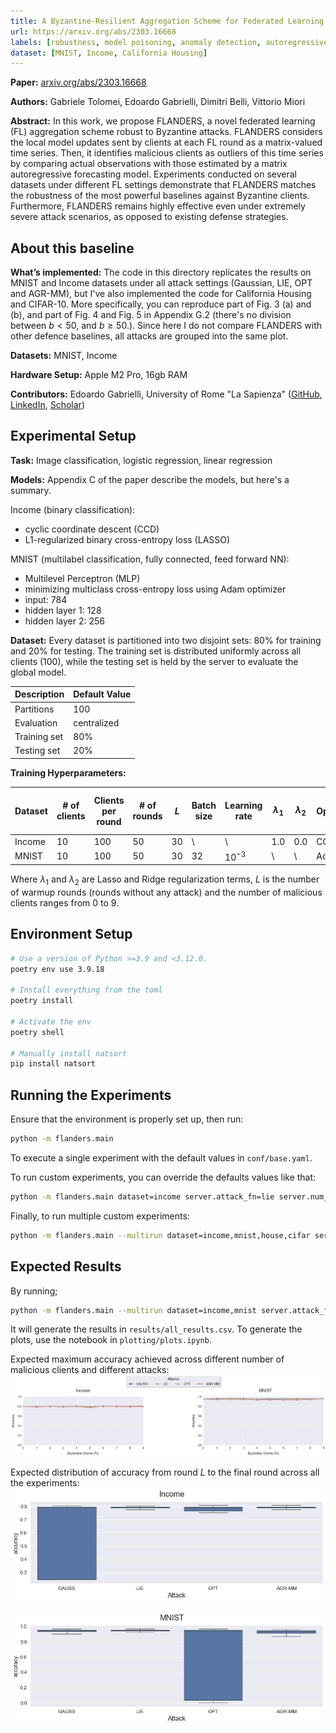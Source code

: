 ```yaml
---
title: A Byzantine-Resilient Aggregation Scheme for Federated Learning via Matrix Autoregression on Client Updates
url: https://arxiv.org/abs/2303.16668
labels: [robustness, model poisoning, anomaly detection, autoregressive model]
dataset: [MNIST, Income, California Housing]
---
```


****Paper:**** [arxiv.org/abs/2303.16668](https://arxiv.org/abs/2303.16668)

****Authors:**** Gabriele Tolomei, Edoardo Gabrielli, Dimitri Belli, Vittorio Miori

****Abstract:**** In this work, we propose FLANDERS, a novel federated learning (FL) aggregation scheme robust to Byzantine attacks. FLANDERS considers the local model updates sent by clients at each FL round as a matrix-valued time series. Then, it identifies malicious clients as outliers of this time series by comparing actual observations with those estimated by a matrix autoregressive forecasting model. Experiments conducted on several datasets under different FL settings demonstrate that FLANDERS matches the robustness of the most powerful baselines against Byzantine clients. Furthermore, FLANDERS remains highly effective even under extremely severe attack scenarios, as opposed to existing defense strategies. 


## About this baseline

****What’s implemented:**** The code in this directory replicates the results on MNIST and Income datasets under all attack settings (Gaussian, LIE, OPT and AGR-MM), but I've also implemented the code for California Housing and CIFAR-10. More specifically, you can reproduce part of Fig. 3 (a) and (b), and part of Fig. 4 and Fig. 5 in Appendix G.2 (there's no division between $b\lt50%$, and $b\ge50%$.). Since here I do not compare FLANDERS with other defence baselines, all attacks are grouped into the same plot.

****Datasets:**** MNIST, Income

****Hardware Setup:**** Apple M2 Pro, 16gb RAM

****Contributors:**** Edoardo Gabrielli, University of Rome "La Sapienza" ([GitHub](https://github.com/edogab33), [LinkedIn](https://www.linkedin.com/in/edoardog/), [Scholar](https://scholar.google.com/citations?user=b3bePdYAAAAJ))


## Experimental Setup

****Task:**** Image classification, logistic regression, linear regression

****Models:**** Appendix C of the paper describe the models, but here's a summary.

Income (binary classification):
- cyclic coordinate descent (CCD)
- L1-regularized binary cross-entropy loss (LASSO)

MNIST (multilabel classification, fully connected, feed forward NN):
- Multilevel Perceptron (MLP)
- minimizing multiclass cross-entropy loss using Adam optimizer
- input: 784
- hidden layer 1: 128
- hidden layer 2: 256


****Dataset:**** Every dataset is partitioned into two disjoint sets: 80% for training and 20% for testing. The training set is distributed uniformly across all clients (100), while the testing set is held by the server to evaluate the global model.

| Description | Default Value |
| ----------- | ----- |
| Partitions | 100 |
| Evaluation | centralized |
| Training set | 80% |
| Testing set | 20% |

****Training Hyperparameters:****

| Dataset | # of clients  | Clients per round | # of rounds | $L$ | Batch size | Learning rate | $\lambda_1$ | $\lambda_2$ | Optimizer | Dropout | Alpha | Beta | # of clients to keep | Sampling |
| -- | -- | -- | -- | -- | -- | -- | -- | -- | -- | -- | -- | -- | -- | -- |
| Income | 10 | 100 | 50 | 30 | \ | \ | 1.0 | 0.0 | CCD | \ | 0.0 | 0.0 | 1 | \ |
| MNIST | 10 | 100 | 50 | 30 | 32 | $10^{-3}$ | \ | \ | Adam | 0.2 | 0.0 | 0.0 | 1 | \ |

Where $\lambda_1$ and $\lambda_2$ are Lasso and Ridge regularization terms, $L$ is the number of warmup rounds (rounds without any attack) and the number of malicious clients ranges from 0 to 9.


## Environment Setup

```bash  
# Use a version of Python >=3.9 and <3.12.0.
poetry env use 3.9.18

# Install everything from the toml
poetry install

# Activate the env
poetry shell

# Manually install natsort
pip install natsort
```


## Running the Experiments
Ensure that the environment is properly set up, then run:

```bash  
python -m flanders.main
```

To execute a single experiment with the default values in `conf/base.yaml`.

To run custom experiments, you can override the defaults values like that:

```bash
python -m flanders.main dataset=income server.attack_fn=lie server.num_malicious=1
```

Finally, to run multiple custom experiments:

```bash
python -m flanders.main --multirun dataset=income,mnist,house,cifar server.attack_fn=gaussian,lie,fang,minmax server.num_malicious=0,1,2,3,4,5
```


## Expected Results

By running;
```bash
python -m flanders.main --multirun dataset=income,mnist server.attack_fn=gaussian,lie,fang,minmax server.num_malicious=0,1,2,3,4,5,6,7,8,9
```

It will generate the results in `results/all_results.csv`. To generate the plots, use the notebook in `plotting/plots.ipynb`.

Expected maximum accuracy achieved across different number of malicious clients and different attacks:
![](_static/max_acc.jpg)

Expected distribution of accuracy from round $L$ to the final round across all the experiments:
![](_static/boxplot_Income.jpg)

![](_static/boxplot_MNIST.jpg)